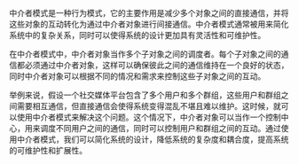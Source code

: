 

中介者模式是一种行为模式，它的主要作用是减少多个对象之间的直接通信，并将这些对象的互动转化为通过中介者对象进行间接通信。中介者模式通常被用来简化系统中的复杂关系，同时可以使得系统的设计更加具有灵活性和可维护性。

在中介者模式中，中介者对象当作多个子对象之间的调度者。每个子对象之间的通信都必须通过中介者对象，这样可以确保彼此之间的通信维持在一个良好的状态，同时中介者对象可以根据不同的情况和需求来控制这些子对象之间的互动。

举例来说，假设一个社交媒体平台包含了多个用户和多个群组，这些用户和群组之间需要相互通信，但直接通信会使得系统变得混乱不堪且难以维护。这时候，就可以使用中介者模式来解决这个问题。这个情况下，中介者对象可以当作一个控制中心，用来调度不同用户之间的通信，同时可以控制用户和群组之间的互动。通过使用中介者模式，我们可以简化系统的设计，降低系统的复杂度和耦合度，提高系统的可维护性和扩展性。